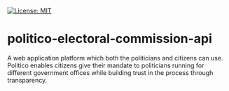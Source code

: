 [![License: MIT](https://img.shields.io/badge/License-MIT-yellow.svg)](https://opensource.org/licenses/MIT)

# politico-electoral-commission-api
A web application platform which both the politicians and citizens can use. Politico enables citizens give their mandate to politicians running for different government offices while building trust in the process through transparency.
